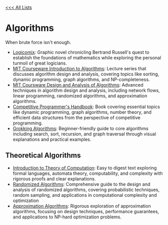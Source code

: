 [<<< All Lists](./../README.md)

# Algorithms

When brute force isn't enough.

- [Logicomix](https://www.logicomix.com/en/): Graphic novel chronicling Bertrand Russell's quest to establish the foundations of mathematics while exploring the personal turmoil of great logicians.
- [MIT Courseware Introduction to Algorithms](https://www.youtube.com/playlist?list=PLUl4u3cNGP63EdVPNLG3ToM6LaEUuStEY): Lecture series that discusses algorithm design and analysis, covering topics like sorting, dynamic programming, graph algorithms, and NP-completeness.
- [MIT Coursware Design and Analysis of Algorithms](https://www.youtube.com/playlist?list=PLUl4u3cNGP6317WaSNfmCvGym2ucw3oGp): Advanced techniques in algorithm design and analysis, including network flows, linear programming, randomized algorithms, and approximation algorithms.
- [Competitive Programmer's Handbook](https://cses.fi/book/book.pdf): Book covering essential topics like dynamic programming, graph algorithms, number theory, and efficient data structures from the perspective of competitive programming.
- [Grokking Algorithms](https://edu.anarcho-copy.org/Algorithm/grokking-algorithms-illustrated-programmers-curious.pdf): Beginner-friendly guide to core algorithms including search, sort, recursion, and graph traversal through visual explanations and practical examples.

## Theoretical Algorithms
- [Introduction to Theory of Computation](https://drive.uqu.edu.sa/_/mskhayat/files/MySubjects/20189FS%20ComputationTheory/Introduction%20to%20the%20theory%20of%20computation_third%20edition%20-%20Michael%20Sipser.pdf): Easy to digest text exploring formal languages, automata theory, computability, and complexity with rigorous proofs and clear explanations.
- [Randomized Algorithms](https://rajsain.wordpress.com/wp-content/uploads/2013/11/randomized-algorithms-motwani-and-raghavan.pdf): Comprehensive guide to the design and analysis of randomized algorithms, covering probabilistic techniques, random sampling, and applications in computational complexity and optimization
- [Approximation Algorithms](https://link.springer.com/book/10.1007/978-3-662-04565-7): Rigorous exploration of approximation algorithms, focusing on design techniques, performance guarantees, and applications to NP-hard optimization problems.
